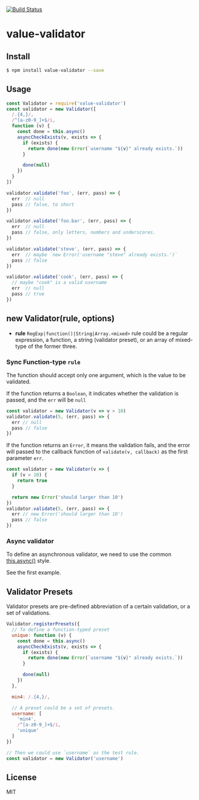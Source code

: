 [![Build Status](https://travis-ci.org/kaelzhang/value-validator.svg?branch=master)](https://travis-ci.org/kaelzhang/value-validator)
<!-- optional appveyor tst
[![Windows Build Status](https://ci.appveyor.com/api/projects/status/github/kaelzhang/value-validator?branch=master&svg=true)](https://ci.appveyor.com/project/kaelzhang/value-validator)
-->
<!-- optional npm version
[![NPM version](https://badge.fury.io/js/value-validator.svg)](http://badge.fury.io/js/value-validator)
-->
<!-- optional npm downloads
[![npm module downloads per month](http://img.shields.io/npm/dm/value-validator.svg)](https://www.npmjs.org/package/value-validator)
-->
<!-- optional dependency status
[![Dependency Status](https://david-dm.org/kaelzhang/value-validator.svg)](https://david-dm.org/kaelzhang/value-validator)
-->

# value-validator



## Install

```sh
$ npm install value-validator --save
```

## Usage

```js
const Validator = require('value-validator')
const validator = new Validator([
  /.{4,}/,
  /^[a-z0-9_]+$/i,
  function (v) {
    const done = this.async()
    asyncCheckExists(v, exists => {
      if (exists) {
        return done(new Error(`username "${v}" already exists.`))
      }

      done(null)
    })
  }
])

validator.validate('foo', (err, pass) => {
  err  // null
  pass // false, to short
})

validator.validate('foo.bar', (err, pass) => {
  err  // null
  pass // false, only letters, numbers and underscores.
})

validator.validate('steve', (err, pass) => {
  err  // maybe `new Error('username "steve" already exists.')`
  pass // false
})

validator.validate('cook', (err, pass) => {
  // maybe "cook" is a valid username
  err  // null
  pass // true
})
```

## new Validator(rule, options)

- **rule** `RegExp|function()|String|Array.<mixed>` rule could be a regular expression, a function, a string (validator preset), or an array of mixed-type of the former three.

### Sync Function-type `rule`

The function should accept only one argument, which is the value to be validated.

If the function returns a `Boolean`, it indicates whether the validation is passed, and the `err` will be `null`

```js
const validator = new Validator(v => v > 10)
validator.validate(5, (err, pass) => {
  err // null
  pass // false
})
```

If the function returns an `Error`, it means the validation fails, and the error will passed to the callback function of `validate(v, callback)` as the first parameter `err`.

```js
const validator = new Validator(v => {
  if (v > 10) {
    return true
  }

  return new Error('should larger than 10')
})
validator.validate(5, (err, pass) => {
  err // new Error('should larger than 10')
  pass // false
})
```

### Async validator

To define an asynchronous validator, we need to use the common [this.async()](https://www.npmjs.com/package/wrap-as-async) style.

See the first example.

## Validator Presets

Validator presets are pre-defined abbreviation of a certain validation, or a set of validations.

```js
Validator.registerPresets({
  // To define a function-typed preset
  unique: function (v) {
    const done = this.async()
    asyncCheckExists(v, exists => {
      if (exists) {
        return done(new Error(`username "${v}" already exists.`))
      }

      done(null)
    })
  },

  min4: /.{4,}/,

  // A preset could be a set of presets.
  username: [
    'min4',
    /^[a-z0-9_]+$/i,
    'unique'
  ]
})

// Then we could use `username` as the test rule.
const validator = new Validator('username')
```

## License

MIT
